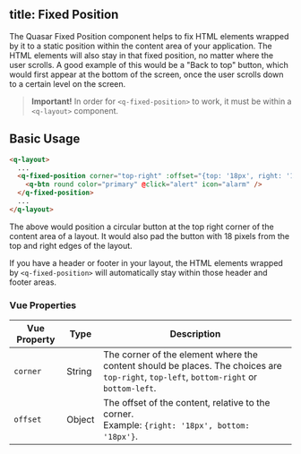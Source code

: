 title: Fixed Position
---

The Quasar Fixed Position component helps to fix HTML elements wrapped by it to a static position within the content area of your application. The HTML elements will also stay in that fixed position, no matter where the user scrolls. A good example of this would be a "Back to top" button, which would first appear at the bottom of the screen, once the user scrolls down to a certain level on the screen.
 
>**Important!**
In order for `<q-fixed-position>` to work, it must be within a `<q-layout>` component.

## Basic Usage

```html
<q-layout>
  ...
  <q-fixed-position corner="top-right" :offset="{top: '18px', right: '18px'}">
    <q-btn round color="primary" @click="alert" icon="alarm" />
  </q-fixed-position>
  ...
</q-layout>
```

The above would position a circular button at the top right corner of the content area of a layout. It would also pad the button with 18 pixels from the top and right edges of the layout.


If you have a header or footer in your layout, the HTML elements wrapped by `<q-fixed-position>` will automatically stay within those header and footer areas. 

### Vue Properties
| Vue Property | Type | Description |
| --- | --- | --- |
| `corner` | String | The corner of the element where the content should be places. The choices are `top-right`, `top-left`, `bottom-right` or `bottom-left`. |
| `offset` | Object | The offset of the content, relative to the corner. <br/>               Example: `{right: '18px', bottom: '18px'}`. |
